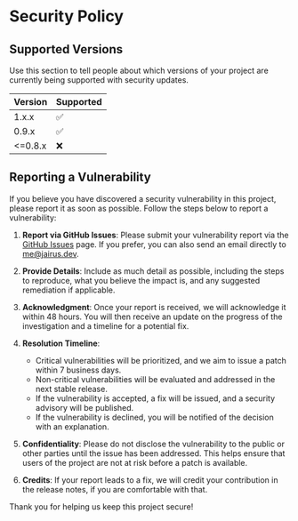 # Security Policy

## Supported Versions

Use this section to tell people about which versions of your project are currently being supported with security updates.

| Version | Supported          |
| ------- | ------------------ |
| 1.x.x   | :white_check_mark: |
| 0.9.x   | :white_check_mark: |
| <=0.8.x | :x:                |

## Reporting a Vulnerability

If you believe you have discovered a security vulnerability in this project, please report it as soon as possible. Follow the steps below to report a vulnerability:

1. **Report via GitHub Issues**: Please submit your vulnerability report via the [GitHub Issues](https://github.com/JairusSW/json-as/issues) page. If you prefer, you can also send an email directly to [me@jairus.dev](mailto:me@jairus.dev).

2. **Provide Details**: Include as much detail as possible, including the steps to reproduce, what you believe the impact is, and any suggested remediation if applicable.

3. **Acknowledgment**: Once your report is received, we will acknowledge it within 48 hours. You will then receive an update on the progress of the investigation and a timeline for a potential fix.

4. **Resolution Timeline**: 
   - Critical vulnerabilities will be prioritized, and we aim to issue a patch within 7 business days.
   - Non-critical vulnerabilities will be evaluated and addressed in the next stable release.
   - If the vulnerability is accepted, a fix will be issued, and a security advisory will be published.
   - If the vulnerability is declined, you will be notified of the decision with an explanation.

5. **Confidentiality**: Please do not disclose the vulnerability to the public or other parties until the issue has been addressed. This helps ensure that users of the project are not at risk before a patch is available.

6. **Credits**: If your report leads to a fix, we will credit your contribution in the release notes, if you are comfortable with that.

Thank you for helping us keep this project secure!
